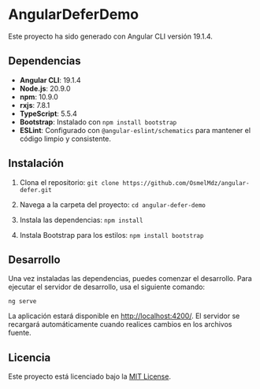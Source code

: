 # AngularDeferDemo

Este proyecto ha sido generado con Angular CLI versión 19.1.4.

## Dependencias

- **Angular CLI**: 19.1.4
- **Node.js**: 20.9.0
- **npm**: 10.9.0
- **rxjs**: 7.8.1
- **TypeScript**: 5.5.4
- **Bootstrap**: Instalado con `npm install bootstrap`
- **ESLint**: Configurado con `@angular-eslint/schematics` para mantener el código limpio y consistente.

## Instalación

1. Clona el repositorio:
```git clone https://github.com/OsmelMdz/angular-defer.git```

2. Navega a la carpeta del proyecto:
```cd angular-defer-demo```

3. Instala las dependencias:
```npm install```

4. Instala Bootstrap para los estilos:
```npm install bootstrap```

## Desarrollo

Una vez instaladas las dependencias, puedes comenzar el desarrollo.
Para ejecutar el servidor de desarrollo, usa el siguiente comando:

```ng serve```

La aplicación estará disponible en [http://localhost:4200/](http://localhost:4200/). El servidor se recargará automáticamente cuando realices cambios en los archivos fuente.

## Licencia

Este proyecto está licenciado bajo la [MIT License](LICENSE).
